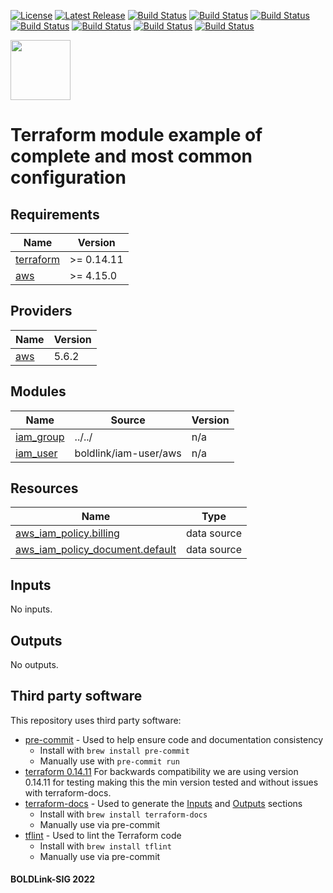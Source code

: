 [![License](https://img.shields.io/badge/License-Apache-blue.svg)](https://github.com/boldlink/terraform-aws-iam-group/blob/main/LICENSE)
[![Latest Release](https://img.shields.io/github/release/boldlink/terraform-aws-iam-group.svg)](https://github.com/boldlink/terraform-aws-iam-group/releases/latest)
[![Build Status](https://github.com/boldlink/terraform-aws-iam-group/actions/workflows/update.yaml/badge.svg)](https://github.com/boldlink/terraform-aws-iam-group/actions)
[![Build Status](https://github.com/boldlink/terraform-aws-iam-group/actions/workflows/release.yaml/badge.svg)](https://github.com/boldlink/terraform-aws-iam-group/actions)
[![Build Status](https://github.com/boldlink/terraform-aws-iam-group/actions/workflows/pre-commit.yaml/badge.svg)](https://github.com/boldlink/terraform-aws-iam-group/actions)
[![Build Status](https://github.com/boldlink/terraform-aws-iam-group/actions/workflows/pr-labeler.yaml/badge.svg)](https://github.com/boldlink/terraform-aws-iam-group/actions)
[![Build Status](https://github.com/boldlink/terraform-aws-iam-group/actions/workflows/module-examples-tests.yaml/badge.svg)](https://github.com/boldlink/terraform-aws-iam-group/actions)
[![Build Status](https://github.com/boldlink/terraform-aws-iam-group/actions/workflows/checkov.yaml/badge.svg)](https://github.com/boldlink/terraform-aws-iam-group/actions)
[![Build Status](https://github.com/boldlink/terraform-aws-iam-group/actions/workflows/auto-badge.yaml/badge.svg)](https://github.com/boldlink/terraform-aws-iam-group/actions)

[<img src="https://avatars.githubusercontent.com/u/25388280?s=200&v=4" width="96"/>](https://boldlink.io)

# Terraform module example of complete and most common configuration


<!-- BEGINNING OF PRE-COMMIT-TERRAFORM DOCS HOOK -->
## Requirements

| Name | Version |
|------|---------|
| <a name="requirement_terraform"></a> [terraform](#requirement\_terraform) | >= 0.14.11 |
| <a name="requirement_aws"></a> [aws](#requirement\_aws) | >= 4.15.0 |

## Providers

| Name | Version |
|------|---------|
| <a name="provider_aws"></a> [aws](#provider\_aws) | 5.6.2 |

## Modules

| Name | Source | Version |
|------|--------|---------|
| <a name="module_iam_group"></a> [iam\_group](#module\_iam\_group) | ../../ | n/a |
| <a name="module_iam_user"></a> [iam\_user](#module\_iam\_user) | boldlink/iam-user/aws | n/a |

## Resources

| Name | Type |
|------|------|
| [aws_iam_policy.billing](https://registry.terraform.io/providers/hashicorp/aws/latest/docs/data-sources/iam_policy) | data source |
| [aws_iam_policy_document.default](https://registry.terraform.io/providers/hashicorp/aws/latest/docs/data-sources/iam_policy_document) | data source |

## Inputs

No inputs.

## Outputs

No outputs.
<!-- END OF PRE-COMMIT-TERRAFORM DOCS HOOK -->

## Third party software
This repository uses third party software:
* [pre-commit](https://pre-commit.com/) - Used to help ensure code and documentation consistency
  * Install with `brew install pre-commit`
  * Manually use with `pre-commit run`
* [terraform 0.14.11](https://releases.hashicorp.com/terraform/0.14.11/) For backwards compatibility we are using version 0.14.11 for testing making this the min version tested and without issues with terraform-docs.
* [terraform-docs](https://github.com/segmentio/terraform-docs) - Used to generate the [Inputs](#Inputs) and [Outputs](#Outputs) sections
  * Install with `brew install terraform-docs`
  * Manually use via pre-commit
* [tflint](https://github.com/terraform-linters/tflint) - Used to lint the Terraform code
  * Install with `brew install tflint`
  * Manually use via pre-commit

#### BOLDLink-SIG 2022

